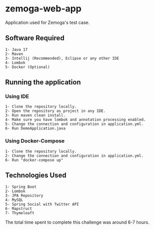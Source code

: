 # zemoga-web-app
Application used for Zemoga's test case.

<h2>Software Required</h2>
    
    1- Java 17
    2- Maven
    3- Intellij (Recommended), Eclipse or any other IDE
    4- Lombok
    5- Docker (Optional)

<h2>Running the application</h2>

<h3>Using IDE</h3>

    1- Clone the repository locally.
    2- Open the repository as project in any IDE.
    3- Run maven clean install.
    4- Make sure you have lombok and annotation processing enabled.
    5- Change the connection and configuration in application.yml.
    6- Run DemoApplication.java

<h3>Using Docker-Compose</h3>

    1- Clone the repository locally.
    2- Change the connection and configuration in application.yml.
    6- Run "docker-compose up"

<h2>Technologies Used</h2>

    1- Spring Boot
    2- Lombok
    3- JPA Repository
    4- MySQL
    5- Spring Social with Twitter API
    6- Mapstruct
    7- Thymeleaft

The total time spent to complete this challenge was around 6-7 hours.